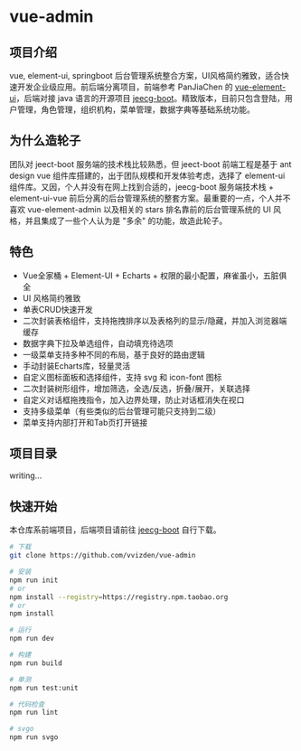 # vue-admin

## 项目介绍

vue, element-ui, springboot 后台管理系统整合方案，UI风格简约雅致，适合快速开发企业级应用。前后端分离项目，前端参考 PanJiaChen 的 [vue-element-ui](https://github.com/PanJiaChen/vue-element-admin/)，后端对接 java 语言的开源项目 [jeecg-boot](https://github.com/zhangdaiscott/jeecg-boot/)。精致版本，目前只包含登陆，用户管理，角色管理，组织机构，菜单管理，数据字典等基础系统功能。

## 为什么造轮子

团队对 jeect-boot 服务端的技术栈比较熟悉，但 jeect-boot 前端工程是基于 ant design vue 组件库搭建的，出于团队规模和开发体验考虑，选择了 element-ui 组件库。又因，个人并没有在网上找到合适的，jeecg-boot 服务端技术栈 + element-ui-vue 前后分离的后台管理系统的整套方案。最重要的一点，个人并不喜欢 vue-element-admin 以及相关的 stars 排名靠前的后台管理系统的 UI 风格，并且集成了一些个人认为是 "多余" 的功能，故造此轮子。

## 特色

- Vue全家桶 + Element-UI + Echarts + 权限的最小配置，麻雀虽小，五脏俱全
- UI 风格简约雅致
- 单表CRUD快速开发
- 二次封装表格组件，支持拖拽排序以及表格列的显示/隐藏，并加入浏览器端缓存
- 数据字典下拉及单选组件，自动填充待选项
- 一级菜单支持多种不同的布局，基于良好的路由逻辑
- 手动封装Echarts库，轻量灵活
- 自定义图标面板和选择组件，支持 svg 和 icon-font 图标
- 二次封装树形组件，增加筛选，全选/反选，折叠/展开，关联选择
- 自定义对话框拖拽指令，加入边界处理，防止对话框消失在视口
- 支持多级菜单（有些类似的后台管理可能只支持到二级）
- 菜单支持内部打开和Tab页打开链接

## 项目目录

writing...

## 快速开始

本仓库系前端项目，后端项目请前往 [jeecg-boot](https://github.com/zhangdaiscott/jeecg-boot/) 自行下载。

```bash
# 下载
git clone https://github.com/vvizden/vue-admin

# 安装
npm run init
# or
npm install --registry=https://registry.npm.taobao.org
# or
npm install

# 运行
npm run dev

# 构建
npm run build

# 单测
npm run test:unit

# 代码检查
npm run lint

# svgo
npm run svgo
```
